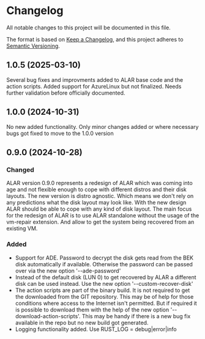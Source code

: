 # Changelog

All notable changes to this project will be documented in this file.

The format is based on [Keep a Changelog](https://keepachangelog.com/en/1.0.0/),
and this project adheres to [Semantic Versioning](https://semver.org/spec/v2.0.0.html).

## 1.0.5 (2025-03-10)
Several bug fixes and improvments added to ALAR base code and the action scripts.
Added support for AzureLinux but not finalized. Needs further validation before officially documented.

## 1.0.0 (2024-10-31)
No new added functionality. Only minor changes added or where necessary bugs got fixed to move to the 1.0.0 version

## 0.9.0 (2024-10-28)

### Changed
ALAR version 0.9.0 represents a redesign of ALAR which was coming into age and not flexible enough to cope with different distros and their disk layouts.
The new version is distro agnostic. Which means we don't rely on any predictions what the disk layout may look like. With the new design ALAR should be able to cope 
with any kind of disk layout. The main focus for the redesign of ALAR is to use ALAR standalone without the usage of the vm-repair extension. And allow to get the system being recovered from an existing VM.

### Added
- Support for ADE. Password to decrypt the disk gets read from the BEK disk automatically if available.
  Otherwise the password can be passed over via the new option '--ade-password'
- Instead of the default disk (LUN 0) to get recovered by ALAR a different disk can be used instead.
  Use the new option '--custom-recover-disk'
- The action scripts are part of the binary build. It is not required to get the downloaded 
  from the GIT repository. This may be of help for those conditions where access to the Internet isn't permitted. But if required it is possible to download them with the help of the new option '--download-action-scripts'. This may be handy if there is a new bug fix available in the repo but no new build got generated.
- Logging functionality added. Use RUST_LOG = debug|error|info
